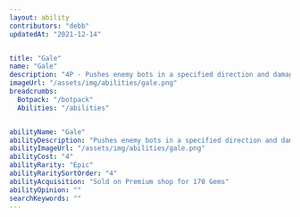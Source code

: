 ```yaml
---
layout: ability
contributors: "debb"
updatedAt: "2021-12-14"


title: "Gale"
name: "Gale"
description: "4P - Pushes enemy bots in a specified direction and damages them"
imageUrl: "/assets/img/abilities/gale.png"
breadcrumbs:
  Botpack: "/botpack"
  Abilities: "/abilities"


abilityName: "Gale"
abilityDescription: "Pushes enemy bots in a specified direction and damages them"
abilityImageUrl: "/assets/img/abilities/gale.png"
abilityCost: "4"
abilityRarity: "Epic"
abilityRaritySortOrder: "4"
abilityAcquisition: "Sold on Premium shop for 170 Gems"
abilityOpinion: ""
searchKeywords: ""
---
```



